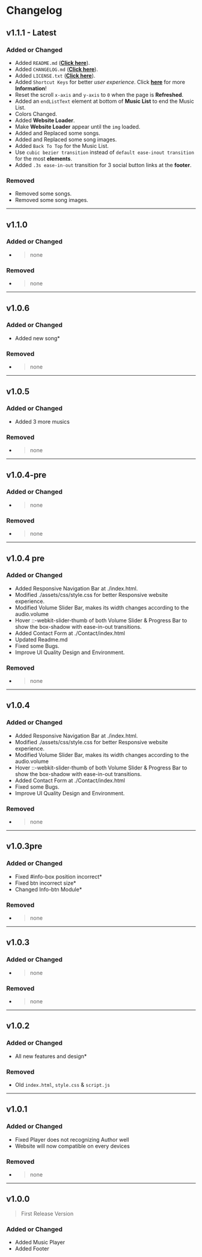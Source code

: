 <!-- Examples -->
<!-- 
## v1.1.1 - Latest

### Added or Changed
- Added `Shortcut Keys` for better *user experience*. Click **[here](https://github.com/hoangxuanlam2007/ChimmywPlaylist#getting-started)** for more **Information**!
- Reset the scroll `x-axis` and `y-axis` to `0`  when the page is **Refreshed**
- Colors Changed
- Added Website Loader.
- Make **Website Loader** appear until the `img` loaded.
- Added and Replaced some songs.
- Added and Replaced some song images.
- Added `Back To Top` for the Music List.
- Use `cubic bezier transition` instead of `default ease-inout transition` for the most **elements**.
- Added `.3s ease-in-out` transition for 3 social button links at the **footer**.

### Removed
-

___
 -->


# Changelog

## v1.1.1 - Latest

### Added or Changed
- Added `README.md` (**[Click here](https://github.com/hoangxuanlam2007/ChimmywPlaylist/blob/main/README.md)**).
- Added `CHANGELOG.md` (**[Click here](https://github.com/hoangxuanlam2007/ChimmywPlaylist/blob/main/CHANGELOG.md)**).
- Added `LICENSE.txt` (**[Click here](https://github.com/hoangxuanlam2007/ChimmywPlaylist/blob/main/LICENSE.txt)**).
- Added `Shortcut Keys` for better *user experience*. Click **[here](https://github.com/hoangxuanlam2007/ChimmywPlaylist#getting-started)** for more **Information**!
- Reset the scroll `x-axis` and `y-axis` to `0`  when the page is **Refreshed**.
- Added an `endListText` element at bottom of **Music List** to end the Music List.
- Colors Changed.
- Added **Website Loader**.
- Make **Website Loader** appear until the `img` loaded.
- Added and Replaced some songs.
- Added and Replaced some song images.
- Added `Back To Top` for the Music List.
- Use `cubic bezier transition` instead of `default ease-inout transition` for the most **elements**.
- Added `.3s ease-in-out` transition for 3 social button links at the **footer**.

### Removed
- Removed some songs.
- Removed some song images.

___

## v1.1.0

### Added or Changed
- >none
### Removed
- >none
___

## v1.0.6

### Added or Changed
- Added new song*

### Removed
- >none

 ___

## v1.0.5

### Added or Changed
- Added 3 more musics

### Removed
- >none

___

## v1.0.4-pre

### Added or Changed
- >none

### Removed
- >none

___

## v1.0.4 pre

### Added or Changed
- Added Responsive Navigation Bar at ./index.html.
- Modified ./assets/css/style.css for better Responsive website experience.
- Modified Volume Slider Bar, makes its width changes according to the audio.volume
- Hover ::-webkit-slider-thumb of both Volume Slider & Progress Bar to show the box-shadow with ease-in-out transitions.
- Added Contact Form at ./Contact/index.html
- Updated Readme.md
- Fixed some Bugs.
- Improve UI Quality Design and Environment.

### Removed
- >none

___

## v1.0.4

### Added or Changed
- Added Responsive Navigation Bar at ./index.html.
- Modified ./assets/css/style.css for better Responsive website experience.
- Modified Volume Slider Bar, makes its width changes according to the audio.volume
- Hover ::-webkit-slider-thumb of both Volume Slider & Progress Bar to show the box-shadow with ease-in-out transitions.
- Added Contact Form at ./Contact/index.html
- Fixed some Bugs.
- Improve UI Quality Design and Environment.

### Removed
- >none

___

## v1.0.3pre

### Added or Changed
- Fixed #info-box position incorrect*
- Fixed btn incorrect size*
- Changed Info-btn Module*

### Removed
- >none

___

## v1.0.3

### Added or Changed
- >none

### Removed
- >none

___

## v1.0.2

### Added or Changed
- All new features and design*

### Removed
- Old `index.html`, `style.css` & `script.js`

___

## v1.0.1

### Added or Changed
- Fixed Player does not recognizing Author well
- Website will now compatible on every devices

### Removed
- >none

___

## v1.0.0
>First Release Version

### Added or Changed
- Added Music Player
- Added Footer
